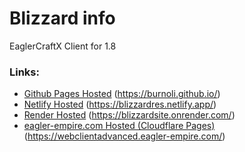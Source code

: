 # Blizzard info
EaglerCraftX Client for 1.8
  
  
### Links:
- [Github Pages Hosted](https://burnoli.github.io/) (https://burnoli.github.io/)
- [Netlify Hosted](https://blizzardres.netlify.app/) (https://blizzardres.netlify.app/) 
- [Render Hosted](https://blizzardsite.onrender.com/) (https://blizzardsite.onrender.com/)
- [eagler-empire.com Hosted (Cloudflare Pages)](https://webclientadvanced.eagler-empire.com/) (https://webclientadvanced.eagler-empire.com/)
